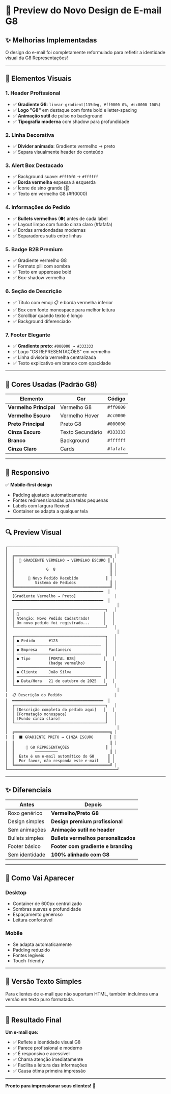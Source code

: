 # 📧 Preview do Novo Design de E-mail G8

## ✨ Melhorias Implementadas

O design do e-mail foi completamente reformulado para refletir a identidade visual da G8 Representações!

---

## 🎨 Elementos Visuais

### **1. Header Profissional**
- ✅ **Gradiente G8**: `linear-gradient(135deg, #ff0000 0%, #cc0000 100%)`
- ✅ **Logo "G8"** em destaque com fonte bold e letter-spacing
- ✅ **Animação sutil** de pulso no background
- ✅ **Tipografia moderna** com shadow para profundidade

### **2. Linha Decorativa**
- ✅ **Divider animado**: Gradiente vermelho → preto
- ✅ Separa visualmente header do conteúdo

### **3. Alert Box Destacado**
- ✅ Background suave: `#fff0f0` → `#ffffff`
- ✅ **Borda vermelha** espessa à esquerda
- ✅ Ícone de sino grande (🔔)
- ✅ Texto em vermelho G8 (#ff0000)

### **4. Informações do Pedido**
- ✅ **Bullets vermelhos** (●) antes de cada label
- ✅ Layout limpo com fundo cinza claro (#fafafa)
- ✅ Bordas arredondadas modernas
- ✅ Separadores sutis entre linhas

### **5. Badge B2B Premium**
- ✅ Gradiente vermelho G8
- ✅ Formato pill com sombra
- ✅ Texto em uppercase bold
- ✅ Box-shadow vermelha

### **6. Seção de Descrição**
- ✅ Título com emoji 📋 e borda vermelha inferior
- ✅ Box com fonte monospace para melhor leitura
- ✅ Scrollbar quando texto é longo
- ✅ Background diferenciado

### **7. Footer Elegante**
- ✅ **Gradiente preto**: `#000000 → #333333`
- ✅ Logo "G8 REPRESENTAÇÕES" em vermelho
- ✅ Linha divisória vermelha centralizada
- ✅ Texto explicativo em branco com opacidade

---

## 🎯 Cores Usadas (Padrão G8)

| Elemento | Cor | Código |
|----------|-----|--------|
| **Vermelho Principal** | Vermelho G8 | `#ff0000` |
| **Vermelho Escuro** | Vermelho Hover | `#cc0000` |
| **Preto Principal** | Preto G8 | `#000000` |
| **Cinza Escuro** | Texto Secundário | `#333333` |
| **Branco** | Background | `#ffffff` |
| **Cinza Claro** | Cards | `#fafafa` |

---

## 📱 Responsivo

✅ **Mobile-first design**
- Padding ajustado automaticamente
- Fontes redimensionadas para telas pequenas
- Labels com largura flexível
- Container se adapta a qualquer tela

---

## 🔍 Preview Visual

```
┌────────────────────────────────────────────────┐
│                                                │
│  ╔══════════════════════════════════════════╗ │
│  ║  🔴 GRADIENTE VERMELHO → VERMELHO ESCURO ║ │
│  ║                                          ║ │
│  ║              G  8                        ║ │
│  ║                                          ║ │
│  ║      🛒 Novo Pedido Recebido            ║ │
│  ║         Sistema de Pedidos               ║ │
│  ╚══════════════════════════════════════════╝ │
│  ━━━━━━━━━━━━━━━━━━━━━━━━━━━━━━━━━━━━━━━━  │
│  [Gradiente Vermelho → Preto]                 │
│  ━━━━━━━━━━━━━━━━━━━━━━━━━━━━━━━━━━━━━━━━  │
│                                                │
│  ┌────────────────────────────────────────┐   │
│  │ 🔔                                     │   │
│  │ Atenção: Novo Pedido Cadastrado!      │   │
│  │ Um novo pedido foi registrado...      │   │
│  └────────────────────────────────────────┘   │
│                                                │
│  ┌────────────────────────────────────────┐   │
│  │ ● Pedido      #123                     │   │
│  │ ─────────────────────────────────────  │   │
│  │ ● Empresa     Pantaneiro               │   │
│  │ ─────────────────────────────────────  │   │
│  │ ● Tipo        [PORTAL B2B]            │   │
│  │               (badge vermelho)         │   │
│  │ ─────────────────────────────────────  │   │
│  │ ● Cliente     João Silva               │   │
│  │ ─────────────────────────────────────  │   │
│  │ ● Data/Hora   21 de outubro de 2025   │   │
│  └────────────────────────────────────────┘   │
│                                                │
│  📋 Descrição do Pedido                       │
│  ━━━━━━━━━━━━━━━━━━━━━━━━━━━━━━━━━━━━━━━━  │
│  ┌────────────────────────────────────────┐   │
│  │ [Descrição completa do pedido aqui]   │   │
│  │ [Formatação monospace]                 │   │
│  │ [Fundo cinza claro]                    │   │
│  └────────────────────────────────────────┘   │
│                                                │
│  ╔══════════════════════════════════════════╗ │
│  ║  ⬛ GRADIENTE PRETO → CINZA ESCURO       ║ │
│  ║                                          ║ │
│  ║     🔴 G8 REPRESENTAÇÕES                ║ │
│  ║         ──────────                       ║ │
│  ║  Este é um e-mail automático do G8      ║ │
│  ║  Por favor, não responda este e-mail    ║ │
│  ╚══════════════════════════════════════════╝ │
└────────────────────────────────────────────────┘
```

---

## ✨ Diferenciais

| Antes | Depois |
|-------|--------|
| Roxo genérico | **Vermelho/Preto G8** |
| Design simples | **Design premium profissional** |
| Sem animações | **Animação sutil no header** |
| Bullets simples | **Bullets vermelhos personalizados** |
| Footer básico | **Footer com gradiente e branding** |
| Sem identidade | **100% alinhado com G8** |

---

## 🚀 Como Vai Aparecer

### **Desktop**
- Container de 600px centralizado
- Sombras suaves e profundidade
- Espaçamento generoso
- Leitura confortável

### **Mobile**
- Se adapta automaticamente
- Padding reduzido
- Fontes legíveis
- Touch-friendly

---

## 📝 Versão Texto Simples

Para clientes de e-mail que não suportam HTML, também incluímos uma versão em texto puro formatada.

---

## 🎉 Resultado Final

**Um e-mail que:**
- ✅ Reflete a identidade visual G8
- ✅ Parece profissional e moderno
- ✅ É responsivo e acessível
- ✅ Chama atenção imediatamente
- ✅ Facilita a leitura das informações
- ✅ Causa ótima primeira impressão

---

**Pronto para impressionar seus clientes!** 🚀

